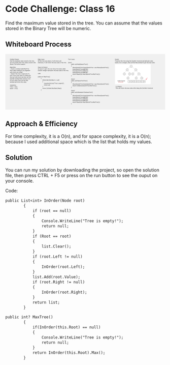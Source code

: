 # Code Challenge: Class 16
Find the maximum value stored in the tree. You can assume that the values stored in the Binary Tree will be numeric.

## Whiteboard Process
![tree-max](tree-max.png)

## Approach & Efficiency
For time complexity, it is a O(n), and for space complexity, it is a O(n); because I used additional space which is the list that holds my values.

## Solution
You can run my solution by downloading the project, so open the solution file, then press CTRL + F5 or press on the run button to see the ouput on your console. 

Code:
```
public List<int> InOrder(Node root)
        {
            if (root == null)
            {
                Console.WriteLine("Tree is empty!");
                return null;
            }
            if (Root == root)
            {
                list.Clear();
            }
            if (root.Left != null)
            {
                InOrder(root.Left);
            }
            list.Add(root.Value);
            if (root.Right != null)
            {
                InOrder(root.Right);
            }
            return list;
        }
```

```
public int? MaxTree()
        {
            if(InOrder(this.Root) == null)
            {
                Console.WriteLine("Tree is empty!");
                return null;
            }
            return InOrder(this.Root).Max();
        }
```